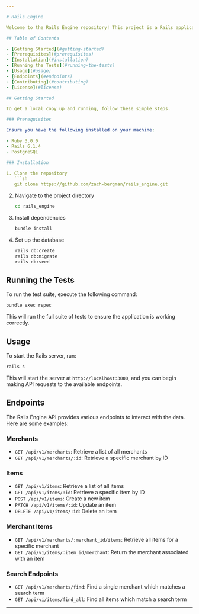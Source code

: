 ```yaml
---

# Rails Engine

Welcome to the Rails Engine repository! This project is a Rails application that serves as an API backend for a sales engine. It provides endpoints to retrieve data related to merchants, items, and their relationships.

## Table of Contents

- [Getting Started](#getting-started)
- [Prerequisites](#prerequisites)
- [Installation](#installation)
- [Running the Tests](#running-the-tests)
- [Usage](#usage)
- [Endpoints](#endpoints)
- [Contributing](#contributing)
- [License](#license)

## Getting Started

To get a local copy up and running, follow these simple steps.

### Prerequisites

Ensure you have the following installed on your machine:

- Ruby 3.0.0
- Rails 6.1.4
- PostgreSQL

### Installation

1. Clone the repository
   ```sh
   git clone https://github.com/zach-bergman/rails_engine.git
   ```
2. Navigate to the project directory
   ```sh
   cd rails_engine
   ```
3. Install dependencies
   ```sh
   bundle install
   ```
4. Set up the database
   ```sh
   rails db:create
   rails db:migrate
   rails db:seed
   ```

## Running the Tests

To run the test suite, execute the following command:

```sh
bundle exec rspec
```

This will run the full suite of tests to ensure the application is working correctly.

## Usage

To start the Rails server, run:

```sh
rails s
```

This will start the server at `http://localhost:3000`, and you can begin making API requests to the available endpoints.

## Endpoints

The Rails Engine API provides various endpoints to interact with the data. Here are some examples:

### Merchants

- `GET /api/v1/merchants`: Retrieve a list of all merchants
- `GET /api/v1/merchants/:id`: Retrieve a specific merchant by ID

### Items

- `GET /api/v1/items`: Retrieve a list of all items
- `GET /api/v1/items/:id`: Retrieve a specific item by ID
- `POST /api/v1/items`: Create a new item
- `PATCH /api/v1/items/:id`: Update an item
- `DELETE /api/v1/items/:id`: Delete an item

### Merchant Items

- `GET /api/v1/merchants/:merchant_id/items`: Retrieve all items for a specific merchant
- `GET /api/v1/items/:item_id/merchant`: Return the merchant associated with an item

### Search Endpoints

- `GET /api/v1/merchants/find`: Find a single merchant which matches a search term
- `GET /api/vi/items/find_all`: Find all items which match a search term

---
```

